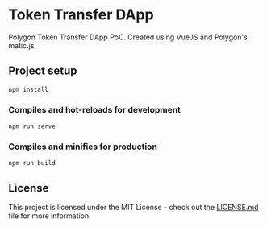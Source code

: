 # Token Transfer DApp

Polygon Token Transfer DApp PoC.
Created using VueJS and Polygon's matic.js

## Project setup

```
npm install
```

### Compiles and hot-reloads for development

```
npm run serve
```

### Compiles and minifies for production

```
npm run build
```

## License

This project is licensed under the MIT License - check out the [LICENSE.md](LICENSE.md) file for more information.
